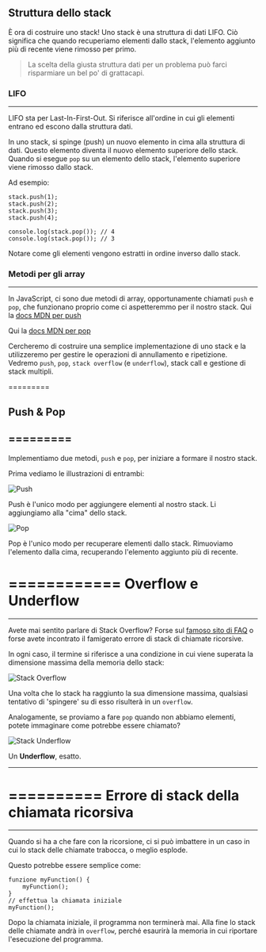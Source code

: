 Struttura dello stack
--------------------

È ora di costruire uno stack! Uno stack  è una struttura di dati LIFO. Ciò significa che quando recuperiamo elementi dallo stack, l'elemento aggiunto più di recente viene rimosso per primo.


> La scelta della giusta struttura dati per un problema può farci risparmiare un bel po' di grattacapi.


### LIFO
----

LIFO sta per Last-In-First-Out. Si riferisce all'ordine in cui gli elementi entrano ed escono dalla struttura dati.

In uno stack, si spinge (push) un nuovo elemento in cima alla struttura di dati. Questo elemento diventa il nuovo elemento superiore dello stack. Quando si esegue `pop` su un elemento dello stack, l'elemento superiore viene rimosso dallo stack.

Ad esempio:

```
stack.push(1);
stack.push(2);
stack.push(3);
stack.push(4);

console.log(stack.pop()); // 4
console.log(stack.pop()); // 3

```

Notare come gli elementi vengono estratti in ordine inverso dallo stack.

### Metodi per gli array
-------------

In JavaScript, ci sono due metodi di array, opportunamente chiamati `push` e `pop`, che funzionano proprio come ci aspetteremmo per il nostro stack. Qui la [docs MDN per push](https://developer.mozilla.org/en-US/docs/Web/JavaScript/Reference/Global_Objects/Array/push)

Qui la [docs MDN per pop](https://developer.mozilla.org/en-US/docs/Web/JavaScript/Reference/Global_Objects/Array/pop)


Cercheremo di costruire una semplice implementazione di uno stack e la utilizzeremo per gestire le operazioni di annullamento e ripetizione. Vedremo `push`, `pop`, `stack overflow` (e `underflow`), stack call e gestione di stack multipli. 


=========
## Push & Pop
=========
----------


Implementiamo due metodi, `push` e `pop`, per iniziare a formare il nostro stack.

Prima vediamo le illustrazioni di entrambi:

![Push](https://res.cloudinary.com/divzjiip8/image/upload/v1566935393/Frame_4_ytxnxv.png)

 Push è l'unico modo per aggiungere elementi al nostro stack. Li aggiungiamo alla "cima" dello stack.

![Pop](https://res.cloudinary.com/divzjiip8/image/upload/v1566935111/Frame_3_ddvkg7.png)

 Pop è l'unico modo per recuperare elementi dallo stack. Rimuoviamo l'elemento dalla cima, recuperando l'elemento aggiunto più di recente.



============
Overflow e Underflow
============

--------------------

Avete mai sentito parlare di Stack Overflow? Forse sul [famoso sito di FAQ](https://www.stackoverflow.com/) o forse avete incontrato il famigerato errore di stack di chiamate ricorsive.

In ogni caso, il termine si riferisce a una condizione in cui viene superata la dimensione massima della memoria dello stack:

![Stack Overflow](https://res.cloudinary.com/divzjiip8/image/upload/c_scale,w_350/v1579562849/Frame_32_nqzvja.png)

Una volta che lo stack ha raggiunto la sua dimensione massima, qualsiasi tentativo di 'spingere' su di esso risulterà in un `overflow`.

Analogamente, se proviamo a fare `pop` quando non abbiamo elementi, potete immaginare come potrebbe essere chiamato?

![Stack Underflow](https://res.cloudinary.com/divzjiip8/image/upload/c_scale,w_225/v1579563064/Frame_34_yypmhp.png)

Un **Underflow**, esatto.


--------
==========
Errore di stack della chiamata ricorsiva
==========

--------------------------

Quando si ha a che fare con la ricorsione, ci si può imbattere in un caso in cui lo stack delle chiamate trabocca, o meglio esplode.

Questo potrebbe essere semplice come:

```
funzione myFunction() {
    myFunction();
}
// effettua la chiamata iniziale
myFunction();

```

Dopo la chiamata iniziale, il programma non terminerà mai. Alla fine lo stack delle chiamate andrà in `overflow`, perché esaurirà la memoria in cui riportare l'esecuzione del programma.